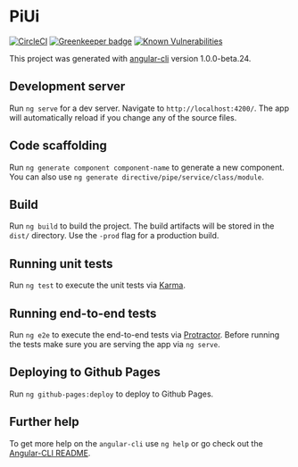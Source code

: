 # PiUi

[![CircleCI](https://circleci.com/gh/bjornmagnusson/pi-ui.svg?style=svg)](https://circleci.com/gh/bjornmagnusson/pi-ui) [![Greenkeeper badge](https://badges.greenkeeper.io/bjornmagnusson/pi-ui.svg)](https://greenkeeper.io/) [![Known Vulnerabilities](https://snyk.io/test/github/bjornmagnusson/pi-ui/badge.svg)](https://snyk.io/test/github/bjornmagnusson/pi-ui)

This project was generated with [angular-cli](https://github.com/angular/angular-cli) version 1.0.0-beta.24.

## Development server
Run `ng serve` for a dev server. Navigate to `http://localhost:4200/`. The app will automatically reload if you change any of the source files.

## Code scaffolding

Run `ng generate component component-name` to generate a new component. You can also use `ng generate directive/pipe/service/class/module`.

## Build

Run `ng build` to build the project. The build artifacts will be stored in the `dist/` directory. Use the `-prod` flag for a production build.

## Running unit tests

Run `ng test` to execute the unit tests via [Karma](https://karma-runner.github.io).

## Running end-to-end tests

Run `ng e2e` to execute the end-to-end tests via [Protractor](http://www.protractortest.org/).
Before running the tests make sure you are serving the app via `ng serve`.

## Deploying to Github Pages

Run `ng github-pages:deploy` to deploy to Github Pages.

## Further help

To get more help on the `angular-cli` use `ng help` or go check out the [Angular-CLI README](https://github.com/angular/angular-cli/blob/master/README.md).
